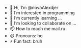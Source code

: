 - 👋 Hi, I’m @novaAlexdjer
- 👀 I’m interested in programming
- 🌱 I’m currently learning ...
- 💞️ I’m looking to collaborate on ...
- 📫 How to reach me mail.ru
- 😄 Pronouns: he
- ⚡ Fun fact: bruh

<!---
novaAlexdjer/novaAlexdjer is a ✨ special ✨ repository because its `README.md` (this file) appears on your GitHub profile.
You can click the Preview link to take a look at your changes.
--->
